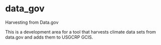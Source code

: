 # data_gov
Harvesting from Data.gov</p>
This is a development area for a tool that harvests climate data sets from data.gov and adds them to USGCRP GCIS.
